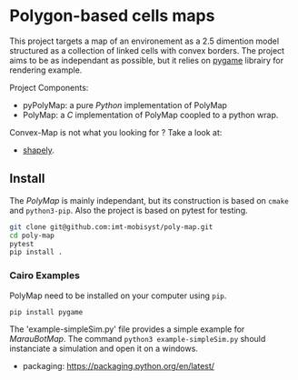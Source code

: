 # Polygon-based cells maps

This project targets a map of an environement as a 2.5 dimention model structured as a collection of linked cells with convex borders.
The project aims to be as independant as possible, but it relies on [pygame](https://pypi.org/project/pygame/) librairy for rendering example.

Project Components:

- pyPolyMap: a pure _Python_ implementation of PolyMap
- PolyMap: a _C_ implementation of PolyMap coopled to a python wrap.

Convex-Map is not what you looking for ? Take a look at: 

- [shapely](https://pypi.org/project/shapely/).

## Install

The _PolyMap_ is mainly independant, but its construction is based on `cmake` and `python3-pip`.
Also the project is based on pytest for testing.

```sh
git clone git@github.com:imt-mobisyst/poly-map.git
cd poly-map
pytest
pip install .
```

### Cairo Examples

PolyMap need to be installed on your computer using `pip`.

```sh
pip install pygame
```

The 'example-simpleSim.py' file provides a simple example for _MarauBotMap_. The command `python3 example-simpleSim.py` should instanciate a simulation and open it on a windows.
 
- packaging: https://packaging.python.org/en/latest/
